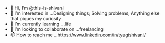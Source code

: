 - 👋 Hi, I’m @this-is-shivani
- 👀 I’m interested in ...Designing things; Solving problems; Anything else that piques my curiosity
- 🌱 I’m currently learning ...life
- 💞️ I’m looking to collaborate on ...freelancing
- 📫 How to reach me ...https://www.linkedin.com/in/tyagishivani/
